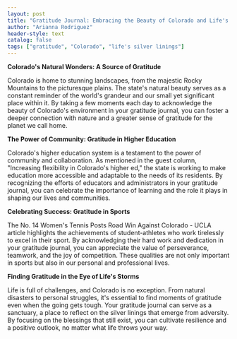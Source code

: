 ```yaml
---
layout: post
title: "Gratitude Journal: Embracing the Beauty of Colorado and Life's Silver Linings"
author: "Arianna Rodriguez"
header-style: text
catalog: false
tags: ["gratitude", "Colorado", "life's silver linings"]
---
```


**Colorado's Natural Wonders: A Source of Gratitude**

Colorado is home to stunning landscapes, from the majestic Rocky Mountains to the picturesque plains. The state's natural beauty serves as a constant reminder of the world's grandeur and our small yet significant place within it. By taking a few moments each day to acknowledge the beauty of Colorado's environment in your gratitude journal, you can foster a deeper connection with nature and a greater sense of gratitude for the planet we call home.

**The Power of Community: Gratitude in Higher Education**

Colorado's higher education system is a testament to the power of community and collaboration. As mentioned in the guest column, "Increasing flexibility in Colorado's higher ed," the state is working to make education more accessible and adaptable to the needs of its residents. By recognizing the efforts of educators and administrators in your gratitude journal, you can celebrate the importance of learning and the role it plays in shaping our lives and communities.

**Celebrating Success: Gratitude in Sports**

The No. 14 Women's Tennis Posts Road Win Against Colorado - UCLA article highlights the achievements of student-athletes who work tirelessly to excel in their sport. By acknowledging their hard work and dedication in your gratitude journal, you can appreciate the value of perseverance, teamwork, and the joy of competition. These qualities are not only important in sports but also in our personal and professional lives.

**Finding Gratitude in the Eye of Life's Storms**

Life is full of challenges, and Colorado is no exception. From natural disasters to personal struggles, it's essential to find moments of gratitude even when the going gets tough. Your gratitude journal can serve as a sanctuary, a place to reflect on the silver linings that emerge from adversity. By focusing on the blessings that still exist, you can cultivate resilience and a positive outlook, no matter what life throws your way.